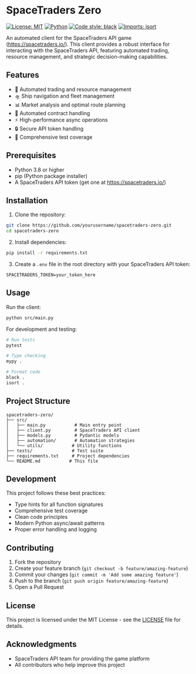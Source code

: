 # SpaceTraders Zero

[![License: MIT](https://img.shields.io/badge/License-MIT-yellow.svg)](https://opensource.org/licenses/MIT)
[![Python](https://img.shields.io/badge/python-3.8+-blue.svg)](https://www.python.org/downloads/)
[![Code style: black](https://img.shields.io/badge/code%20style-black-000000.svg)](https://github.com/psf/black)
[![Imports: isort](https://img.shields.io/badge/%20imports-isort-%231674b1?style=flat&labelColor=ef8336)](https://pycqa.github.io/isort/)

An automated client for the SpaceTraders API game (https://spacetraders.io/). This client provides a robust interface for interacting with the SpaceTraders API, featuring automated trading, resource management, and strategic decision-making capabilities.

## Features

- 🚀 Automated trading and resource management
- 🛸 Ship navigation and fleet management
- 📊 Market analysis and optimal route planning
- 📝 Automated contract handling
- ⚡ High-performance async operations
- 🔒 Secure API token handling
- 🧪 Comprehensive test coverage

## Prerequisites

- Python 3.8 or higher
- pip (Python package installer)
- A SpaceTraders API token (get one at https://spacetraders.io/)

## Installation

1. Clone the repository:
```bash
git clone https://github.com/yourusername/spacetraders-zero.git
cd spacetraders-zero
```

2. Install dependencies:
```bash
pip install -r requirements.txt
```

3. Create a `.env` file in the root directory with your SpaceTraders API token:
```
SPACETRADERS_TOKEN=your_token_here
```

## Usage

Run the client:
```bash
python src/main.py
```

For development and testing:
```bash
# Run tests
pytest

# Type checking
mypy .

# Format code
black .
isort .
```

## Project Structure

```
spacetraders-zero/
├── src/
│   ├── main.py           # Main entry point
│   ├── client.py         # SpaceTraders API client
│   ├── models.py         # Pydantic models
│   ├── automation/       # Automation strategies
│   └── utils/           # Utility functions
├── tests/               # Test suite
├── requirements.txt     # Project dependencies
└── README.md           # This file
```

## Development

This project follows these best practices:
- Type hints for all function signatures
- Comprehensive test coverage
- Clean code principles
- Modern Python async/await patterns
- Proper error handling and logging

## Contributing

1. Fork the repository
2. Create your feature branch (`git checkout -b feature/amazing-feature`)
3. Commit your changes (`git commit -m 'Add some amazing feature'`)
4. Push to the branch (`git push origin feature/amazing-feature`)
5. Open a Pull Request

## License

This project is licensed under the MIT License - see the [LICENSE](LICENSE) file for details.

## Acknowledgments

- SpaceTraders API team for providing the game platform
- All contributors who help improve this project 